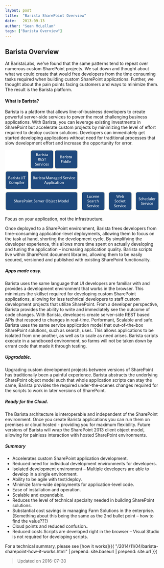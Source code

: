 ```yaml
---
layout: post
title:  "Barista SharePoint Overview"
date:   2013-09-13
author: "Sean McLellan"
tags: ["Barista Overview"]
---
```


## Barista Overview
At BaristaLabs, we've found that the same patterns tend to repeat over numerous custom SharePoint projects.  We sat down and thought about what we could create that would free developers from the time consuming tasks required when building custom SharePoint applications. Further, we thought about the pain points facing customers and ways to minimize them.
The result is the Barista platform.

#### What is Barista?

Barista is a platform that allows line-of-business developers to create powerful server-side services to power the most challenging business applications. With Barista, you can leverage existing investments in SharePoint but accelerate custom projects by minimizing the level of effort required to deploy custom solutions. Developers can immediately get started developing applications without need for traditional processes that slow development effort and increase the opportunity for error.

![alt text](/img/barista-overview.png "Barista Overview")

Focus on your application, not the infrastructure.

Once deployed to a SharePoint environment, Barista frees developers from time-consuming application-level deployments, allowing them to focus on the task at hand, shorting the development cycle.  By simplifying the developer experience, this allows more time spent on actually developing and tuning the application – increasing application quality. Barista scripts live within SharePoint document libraries, allowing them to be easily secured, versioned and published with existing SharePoint functionality.

##### Apps made easy.

Barista uses the same language that UI developers are familiar with and provides a development environment that works in the browser. This minimizes the skillset required for developing custom SharePoint applications, allowing for less technical developers to staff custom development projects that utilize SharePoint. From a developer perspective, Barista provides the ability to write and immediately see the outcome of code changes. With Barista, developers create server-side REST based APIs that respond to changes in real-time.
Performant, Scalable and safe.
Barista uses the same service application model that out-of-the-box SharePoint solutions, such as search, uses. This allows applications to be isolated from one another, as well as to scale as need arises. Barista scripts execute in a sandboxed environment, so farms will not be taken down by errant code that made it through testing. 

##### Upgradable.
Upgrading custom development projects between versions of SharePoint has traditionally been a painful experience. Barista abstracts the underlying SharePoint object model such that whole application scripts can stay the same, Barista provides the required under-the-scenes changes required for the scripts to work in later versions of SharePoint.

##### Ready for the Cloud.
The Barista architecture is interoperable and independent of the SharePoint environment. Once you create Barista applications you can run them on premises or cloud hosted - providing you for maximum flexibility.
Future versions of Barista will wrap the SharePoint 2013 client object model, allowing for painless interaction with hosted SharePoint environments.

##### Summary
* Accelerates custom SharePoint application development.
* Reduced need for individual development environments for developers.
* Isolated development environment – Multiple developers are able to develop in a single environment.
* Ability to be agile with test/deploy.
* Minimize farm-wide deployments for application-level code.
* Ease of installation and operation.
* Scalable and expandable.
* Reduces the level of technical specialty needed in building SharePoint solutions. 
* Substantial cost savings in managing Farm Solutions in the enterprise. (Something about this being the same as the 2nd bullet point – how to find the value???)
* Cloud points and reduced confusion..
* Reduced costs Scripts are developed right in the browser – Visual Studio is not required for developing scripts.

For a technical summary, please see [how it works]({{ "/2014/11/04/barista-sharepoint-how-it-works.html" | prepend: site.baseurl | prepend: site.url }})

> Updated on 2016-07-30